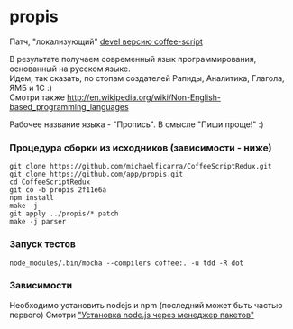 propis
======

Патч, "локализующий" [devel версию coffee-script](https://github.com/michaelficarra/CoffeeScriptRedux)

В результате получаем современный язык программирования, основанный на русском языке.  
Идем, так сказать, по стопам создателей Рапиды, Аналитика, Глагола, ЯМБ и 1С :)  
Смотри также http://en.wikipedia.org/wiki/Non-English-based_programming_languages

Рабочее название языка - "Пропись". В смысле "Пиши проще!" :)

### Процедура сборки из исходников (зависимости - ниже)

	git clone https://github.com/michaelficarra/CoffeeScriptRedux.git
	git clone https://github.com/app/propis.git
	cd CoffeeScriptRedux
	git co -b propis 2f11e6a
	npm install
	make -j
	git apply ../propis/*.patch
	make -j parser

### Запуск тестов

    node_modules/.bin/mocha --compilers coffee:. -u tdd -R dot


### Зависимости
Необходимо установить nodejs и npm (последний может быть частью первого)
Смотри ["Установка node.js через менеджер пакетов"](https://github.com/joyent/node/wiki/Installing-Node.js-via-package-manager)

